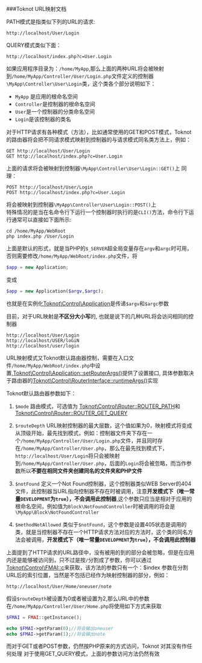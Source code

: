 ###Toknot URL映射文档


PATH模式是指类似下列的URL的请求:

	http://localhost/User/Login

QUERY模式类似下面：

	http://localhost/index.php?c=User.Login

如果应用程序目录为：`/home/MyApp`,那么上面的两种URL将会被映射到`/home/MyApp/Controller/User/Login.php`文件定义的控制器`\MyApp\Controller\User\Login`类，这个类各个部分说明如下：

* `MyApp` 是应用的根命名空间
* `Controller`是控制器的根命名空间
* `User`是一个控制器的分类命名空间
* `Login`是该控制器的类名

对于HTTP请求有各种模式（方法），比如通常使用的GET和POST模式，Toknot的路由器将会把不同请求模式映射到控制器的与请求模式同名类方法上，例如：

	GET http://localhost/User/Login
	GET http://localhost/index.php?c=User.Login

上面的请求将会被映射到控制器`\MyApp\Controller\User\Login::GET()`上
同理：

	POST http://localhost/User/Login
	POST http://localhost/index.php?c=User.Login

将会被映射到控制器`\MyApp\Controller\User\Login::POST()`上  
特殊情况的是当在名命令行下运行一个控制器时执行的是`CLI()`方法，命令行下运行通常可以直接如下面所示:

	cd /home/MyApp/WebRoot
	php index.php /User/Login

上面是默认的形式，就是当PHP的`$_SERVER`超全局变量存在`argv`和`argc`时可用，否则需要修改`/home/MyApp/WebRoot/index.php`文件，将
```php
$app = new Application;
```
变成
```php
$app = new Application($argv,$argc);
```
也就是在实例化[Toknot\Control\Application](http://toknot.com/toknot/class-Toknot.Control.Application.html)是传递`$argv`和`$argc`参数

目前，对于URL映射是****不区分大小写****的, 也就是说下的几种URL将会访问相同的控制器

	http://localhost/User/Login
	http://localhost/USER/loGiN
	http://localhost/user/login

URL映射模式又Toknot默认路由器控制，需要在入口文件`/home/MyApp/WebRoot/index.php`中设置,[Toknot\Control\Application::setRouterArgs()](http://toknot.com/toknot/class-Toknot.Control.Application.html)提供了设置接口, 具体参数取决于路由器的[Toknot\Control\RouterInterface::runtimeArgs()](http://toknot.com/toknot/class-Toknot.Control.RouterInterface.html)实现

Toknot默认路由器参数如下：

1. `$mode` 路由模式，可选值为 [Toknot\Control\Router::ROUTER_PATH](http://toknot.com/toknot/class-Toknot.Control.Router.html)和[Toknot\Control\Router::ROUTER_GET_QUERY](http://toknot.com/toknot/class-Toknot.Control.Router.html)

2. `$routeDepth` URL映射控制器的最大层数，这个值如果为0，映射模式将变成从顶级开始，最先找到模式，例如：控制器文件夹下存在一个`/home/MyApp/Controller/User/Login.php`文件，并且同时存在`/home/MyApp/Controller/User.php`，那么在最先找到模式下，`http://localhost/User/Login`将只会被映射到`/home/MyApp/Controller/User.php`，后面的`Login`将会被忽略，而当作参数所以**不要在相同文件夹创建同名的文件夹和PHP文件**

3. `$notFound` 定义一个Not Found控制器，这个控制器类似WEB Server的404文件，此控制器当URL指向控制器不存在时被调用，注意**开发模式下（唯一常量`DEVELOPMENT`为`true`），不会调用此控制器**,这个参数只应当是相对于应用的根命名空间，例如值为`Block\NotFoundController`时被调用的将会是`\MyApp\Block\NotFoundController`

4. `$methodNotAllowed` 类似于`$notFound`，这个参数是设置405状态是调用的类，就是当控制器不存在一个HTTP请求方法对应的方法时，这个类的同名方法会被调用，**开发模式下（唯一常量`DEVELOPMENT`为`true`），不会调用此控制器**

上面提到了HTTP请求的URL路径中，没有被用的到的部分会被忽略，但是在应用内还是能够被访问到，只不过是按`/`分割成了参数，你可以通过[Toknot\Control\FMAI::c](http://toknot.com/toknot/class-Toknot.Control.FMAI.html)来获取，该方法的参数只有一个：$index 参数在分割URL后的索引位置，当然是不包括已经作为映射控制器的部分，例如：

	http://localhost/User/Home/oneuser/note

假设`$routeDepth`被设置为0或者被设置为2,那么URL中的参数在`/home/MyApp/Controller/User/Home.php`将使用如下方式来获取

```php
$FMAI = FMAI::getInstance();

echo $FMAI->getParam(0);//将会输出oneuser
echo $FMAI->getParam(1);//将会输出note
```
而对于GET或者POST参数，仍然按PHP原来的方式访问，Toknot 对其没有作任何处理
对于使用GET_QUERY模式，上面的参数访问方法仍然有效
